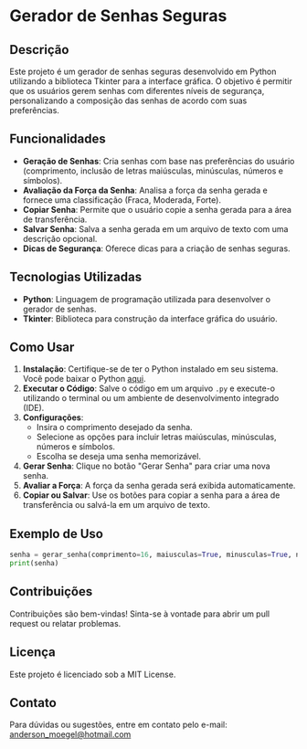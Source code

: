 # Gerador de Senhas Seguras

## Descrição
Este projeto é um gerador de senhas seguras desenvolvido em Python utilizando a biblioteca Tkinter para a interface gráfica. O objetivo é permitir que os usuários gerem senhas com diferentes níveis de segurança, personalizando a composição das senhas de acordo com suas preferências.

## Funcionalidades
- **Geração de Senhas**: Cria senhas com base nas preferências do usuário (comprimento, inclusão de letras maiúsculas, minúsculas, números e símbolos).
- **Avaliação da Força da Senha**: Analisa a força da senha gerada e fornece uma classificação (Fraca, Moderada, Forte).
- **Copiar Senha**: Permite que o usuário copie a senha gerada para a área de transferência.
- **Salvar Senha**: Salva a senha gerada em um arquivo de texto com uma descrição opcional.
- **Dicas de Segurança**: Oferece dicas para a criação de senhas seguras.

## Tecnologias Utilizadas
- **Python**: Linguagem de programação utilizada para desenvolver o gerador de senhas.
- **Tkinter**: Biblioteca para construção da interface gráfica do usuário.

## Como Usar
1. **Instalação**: Certifique-se de ter o Python instalado em seu sistema. Você pode baixar o Python [aqui](https://www.python.org/downloads/).
2. **Executar o Código**: Salve o código em um arquivo `.py` e execute-o utilizando o terminal ou um ambiente de desenvolvimento integrado (IDE).
3. **Configurações**:
   - Insira o comprimento desejado da senha.
   - Selecione as opções para incluir letras maiúsculas, minúsculas, números e símbolos.
   - Escolha se deseja uma senha memorizável.
4. **Gerar Senha**: Clique no botão "Gerar Senha" para criar uma nova senha.
5. **Avaliar a Força**: A força da senha gerada será exibida automaticamente.
6. **Copiar ou Salvar**: Use os botões para copiar a senha para a área de transferência ou salvá-la em um arquivo de texto.

## Exemplo de Uso
```python
senha = gerar_senha(comprimento=16, maiusculas=True, minusculas=True, numeros=True, simbolos=True)
print(senha)
```

## Contribuições
Contribuições são bem-vindas! Sinta-se à vontade para abrir um pull request ou relatar problemas.

## Licença
Este projeto é licenciado sob a MIT License.

## Contato
Para dúvidas ou sugestões, entre em contato pelo e-mail: anderson_moegel@hotmail.com 
